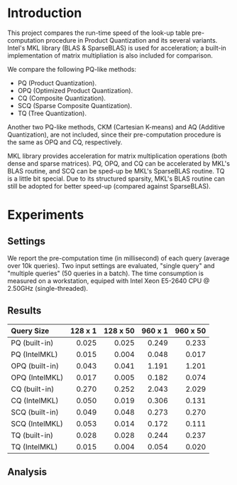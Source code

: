 # Introduction

This project compares the run-time speed of the look-up table pre-computation 
  procedure in Product Quantization and its several variants. Intel's MKL 
  library (BLAS & SparseBLAS) is used for acceleration; a built-in 
  implementation of matrix multipliation is also included for comparison.

We compare the following PQ-like methods:

+ PQ (Product Quantization).
+ OPQ (Optimized Product Quantization).
+ CQ (Composite Quantization).
+ SCQ (Sparse Composite Quantization).
+ TQ (Tree Quantization).

Another two PQ-like methods, CKM (Cartesian K-means) and AQ (Additive 
  Quantization), are not included, since their pre-computation procedure is the 
  same as OPQ and CQ, respectively.

MKL library provides acceleration for matrix multiplication operations (both 
  dense and sparse matrices). PQ, OPQ, and CQ can be accelerated by MKL's BLAS 
  routine, and SCQ can be sped-up be MKL's SparseBLAS routine. TQ is a little 
  bit special. Due to its structured sparsity, MKL's BLAS routine can still be 
  adopted for better speed-up (compared against SparseBLAS).

# Experiments

## Settings

We report the pre-computation time (in millisecond) of each query (average over 
  10k queries). Two input settings are evaluated, "single query" and "multiple 
  queries" (50 queries in a batch). The time consumption is measured on a 
  workstation, equiped with Intel Xeon E5-2640 CPU @ 2.50GHz (single-threaded).

## Results

| Query Size     |  128 x 1 | 128 x 50 |  960 x 1 | 960 x 50 |
|:---------------|---------:|---------:|---------:|---------:|
| PQ  (built-in) |    0.025 |    0.025 |    0.249 |    0.233 |
| PQ  (IntelMKL) |    0.015 |    0.004 |    0.048 |    0.017 |
| OPQ (built-in) |    0.043 |    0.041 |    1.191 |    1.201 |
| OPQ (IntelMKL) |    0.017 |    0.005 |    0.182 |    0.074 |
| CQ  (built-in) |    0.270 |    0.252 |    2.043 |    2.029 |
| CQ  (IntelMKL) |    0.050 |    0.019 |    0.306 |    0.131 |
| SCQ (built-in) |    0.049 |    0.048 |    0.273 |    0.270 |
| SCQ (IntelMKL) |    0.053 |    0.014 |    0.172 |    0.111 |
| TQ  (built-in) |    0.028 |    0.028 |    0.244 |    0.237 |
| TQ  (IntelMKL) |    0.015 |    0.004 |    0.054 |    0.020 |


## Analysis

